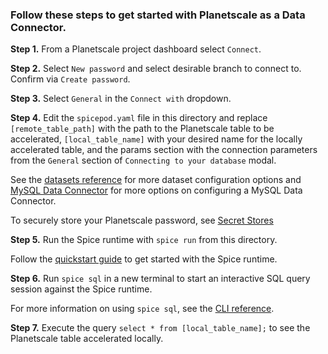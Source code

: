 ### Follow these steps to get started with Planetscale as a Data Connector.

**Step 1.** From a Planetscale project dashboard select `Connect`.

**Step 2.** Select `New password` and select desirable branch to connect to. Confirm via `Create password`.

**Step 3.** Select `General` in the `Connect with` dropdown.

**Step 4.** Edit the `spicepod.yaml` file in this directory and replace `[remote_table_path]` with the path to the Planetscale table to be accelerated, `[local_table_name]` with your desired name for the locally accelerated table, and the params section with the connection parameters from the `General` section of `Connecting to your database` modal.

See the [datasets reference](https://docs.spiceai.org/reference/spicepod/datasets) for more dataset configuration options and [MySQL Data Connector](https://docs.spiceai.org/data-connectors/mysql) for more options on configuring a MySQL Data Connector.

To securely store your Planetscale password, see [Secret Stores](https://docs.spiceai.org/secret-stores)

**Step 5.** Run the Spice runtime with `spice run` from this directory.

Follow the [quickstart guide](https://docs.spiceai.org/getting-started) to get started with the Spice runtime.

**Step 6.** Run `spice sql` in a new terminal to start an interactive SQL query session against the Spice runtime.

For more information on using `spice sql`, see the [CLI reference](https://docs.spiceai.org/cli/reference/sql).

**Step 7.** Execute the query `select * from [local_table_name];` to see the Planetscale table accelerated locally.
